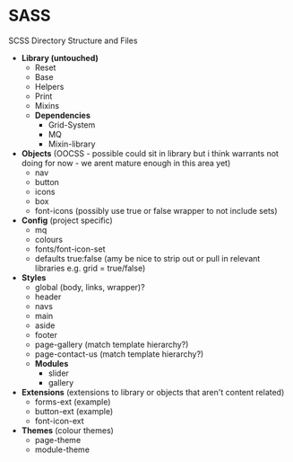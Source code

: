 SASS
====

SCSS Directory Structure and Files

* **Library (untouched)**
    * Reset
    * Base
    * Helpers
    * Print
    * Mixins
    * **Dependencies**   
        * Grid-System
        * MQ
        * Mixin-library
* **Objects** (OOCSS - possible could sit in library but i think warrants not doing for now - we arent mature enough in this area yet)
     * nav
     * button
     * icons
     * box
     * font-icons (possibly use true or false wrapper to not include sets)
* **Config** (project specific)
     * mq
     * colours
     * fonts/font-icon-set
     * defaults true:false (amy be nice to strip out or pull in relevant libraries e.g. grid = true/false)
* **Styles**
     * global (body, links, wrapper)?
     * header
     * navs
     * main
     * aside
     * footer
     * page-gallery (match template hierarchy?)
     * page-contact-us (match template hierarchy?)
     * **Modules**
          * slider
          * gallery
* **Extensions** (extensions to library or objects that aren't content related)
     * forms-ext (example)
     * button-ext (example)
     * font-icon-ext
* **Themes** (colour themes)
     * page-theme
     * module-theme
